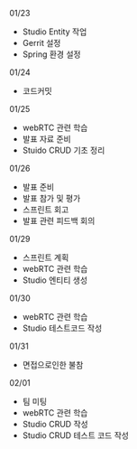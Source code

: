 01/23
- Studio Entity 작업
- Gerrit 설정
- Spring 환경 설정

01/24
- 코드커밋

01/25
- webRTC 관련 학습
- 발표 자료 준비
- Stuido CRUD 기초 정리

01/26
- 발표 준비
- 발표 참가 및 평가
- 스프린트 회고
- 발표 관련 피드백 회의

01/29
- 스프린트 계획
- webRTC 관련 학습
- Studio 엔티티 생성

01/30
- webRTC 관련 학습
- Studio 테스트코드 작성

01/31
- 면접으로인한 불참

02/01
- 팀 미팅
- webRTC 관련 학습
- Studio CRUD 작성
- Studio CRUD 테스트 코드 작성